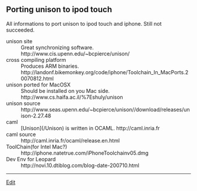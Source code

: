---
---
## Porting unison to ipod touch
All informations to port unison to ipod touch and iphone. Still not succeeded.
<dl>
  <dt>unison site</dt><dd>Great synchronizing software. http://www.cis.upenn.edu/~bcpierce/unison/
</dd>
  <dt>cross compiling platform</dt><dd>Produces ARM binaries. http://landonf.bikemonkey.org/code/iphone/Toolchain_In_MacPorts.20070812.html
</dd>
  <dt>unison ported for MacOSX</dt><dd>Should be installed on you Mac side. http://www.cs.haifa.ac.il/%7Eshuly/unison
</dd>
  <dt>unison source</dt><dd>http://www.seas.upenn.edu/~bcpierce/unison//download/releases/unison-2.27.48
</dd>
  <dt>caml</dt><dd>[Unison](/Unison) is written in OCAML. http://caml.inria.fr
</dd>
  <dt>caml source</dt><dd>http://caml.inria.fr/ocaml/release.en.html
</dd>
  <dt>ToolChain(for Intel Mac?)</dt><dd>http://iphone.natetrue.com/iPhoneToolchainv05.dmg
</dd>
  <dt>Dev Env for Leopard</dt><dd>http://novi.10.dtiblog.com/blog-date-200710.html
</dd>
</dl>



----
[Edit](https://github.com/vitroid/vitroid.github.io/edit/master/MD/Unison.md)
